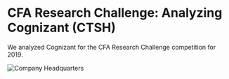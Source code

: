 # CFA Research Challenge: Analyzing Cognizant (CTSH)

We analyzed Cognizant for the CFA Research Challenge competition for 2019.

![Company Headquarters](https://images.livemint.com/img/2019/05/03/600x338/cognizant-kNNE--621x414@LiveMint_1556851783346.jpg)

